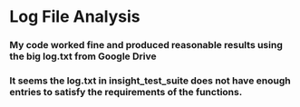 # Log File Analysis

### My code worked fine and produced reasonable results using the big log.txt from Google Drive
### It seems the log.txt in insight_test_suite does not have enough entries to satisfy the requirements of the functions.

